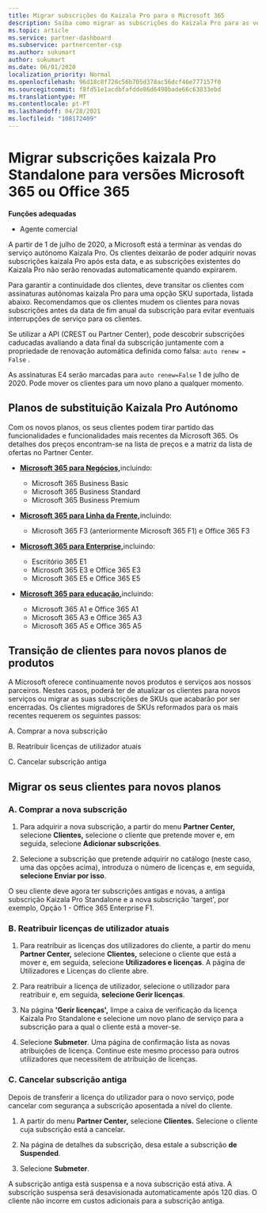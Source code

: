 ```yaml
---
title: Migrar subscrições do Kaizala Pro para o Microsoft 365
description: Saiba como migrar as subscrições do Kaizala Pro para as versões Microsoft 365 ou Office 365. Leia este artigo para mais detalhes sobre a transição dos seus clientes.
ms.topic: article
ms.service: partner-dashboard
ms.subservice: partnercenter-csp
ms.author: sukumart
author: sukumart
ms.date: 06/01/2020
localization_priority: Normal
ms.openlocfilehash: 96d18c8f728c56b705d378ac56dcf46e777157f0
ms.sourcegitcommit: f8fd51e1acdbfafdde86d6490bade66c63033ebd
ms.translationtype: MT
ms.contentlocale: pt-PT
ms.lasthandoff: 04/28/2021
ms.locfileid: "108172409"
---
```

# <a name="migrate-kaizala-pro-standalone-subscriptions-to-microsoft-365-or-office-365-versions"></a>Migrar subscrições kaizala Pro Standalone para versões Microsoft 365 ou Office 365

**Funções adequadas**

- Agente comercial

A partir de 1 de julho de 2020, a Microsoft está a terminar as vendas do serviço autónomo Kaizala Pro. Os clientes deixarão de poder adquirir novas subscrições kaizala Pro após esta data, e as subscrições existentes do Kaizala Pro não serão renovadas automaticamente quando expirarem.

Para garantir a continuidade dos clientes, deve transitar os clientes com assinaturas autónomas kaizala Pro para uma opção SKU suportada, listada abaixo. Recomendamos que os clientes mudem os clientes para novas subscrições antes da data de fim anual da subscrição para evitar eventuais interrupções de serviço para os clientes.

Se utilizar a API (CREST ou Partner Center), pode descobrir subscrições caducadas avaliando a data final da subscrição juntamente com a propriedade de renovação automática definida como falsa: `auto renew = False` .

As assinaturas E4 serão marcadas para `auto renew=False` 1 de julho de 2020. Pode mover os clientes para um novo plano a qualquer momento.

## <a name="kaizala-pro-standalone-replacement-plans"></a>Planos de substituição Kaizala Pro Autónomo

Com os novos planos, os seus clientes podem tirar partido das funcionalidades e funcionalidades mais recentes da Microsoft 365. Os detalhes dos preços encontram-se na lista de preços e a matriz da lista de ofertas no Partner Center.

- [**Microsoft 365 para Negócios,**](https://www.microsoft.com/microsoft-365/compare-all-microsoft-365-products?&activetab=tab:primaryr2)incluindo:  
   - Microsoft 365 Business Basic
   - Microsoft 365 Business Standard
   - Microsoft 365 Business Premium
    
- [**Microsoft 365 para Linha da Frente,**](https://www.microsoft.com/microsoft-365/microsoft-365-enterprise-f3?activetab=pivot:overviewtab)incluindo:
   - Microsoft 365 F3 (anteriormente Microsoft 365 F1) e Office 365 F3
    
- [**Microsoft 365 para Enterprise,**](https://www.microsoft.com/microsoft-365/compare-microsoft-365-enterprise-plans)incluindo: 
   - Escritório 365 E1
   - Microsoft 365 E3 e Office 365 E3
   - Microsoft 365 E5 e Office 365 E5

- [**Microsoft 365 para educação,**](https://www.microsoft.com/education/buy-license/microsoft365)incluindo: 
    - Microsoft 365 A1 e Office 365 A1
    - Microsoft 365 A3 e Office 365 A3
    - Microsoft 365 A5 e Office 365 A5

## <a name="transition-customers-to-new-product-plans"></a>Transição de clientes para novos planos de produtos

A Microsoft oferece continuamente novos produtos e serviços aos nossos parceiros. Nestes casos, poderá ter de atualizar os clientes para novos serviços ou migrar as suas subscrições de SKUs que acabarão por ser encerradas. Os clientes migradores de SKUs reformados para os mais recentes requerem os seguintes passos:

A. Comprar a nova subscrição

B. Reatribuir licenças de utilizador atuais

C. Cancelar subscrição antiga


## <a name="migrate-your-customers-to-new-plans"></a>Migrar os seus clientes para novos planos

### <a name="a-purchase-the-new-subscription"></a>A. Comprar a nova subscrição

1. Para adquirir a nova subscrição, a partir do menu **Partner Center,** selecione **Clientes,** selecione o cliente que pretende mover e, em seguida, selecione **Adicionar subscrições**.

2. Selecione a subscrição que pretende adquirir no catálogo (neste caso, uma das opções acima), introduza o número de licenças e, em seguida, **selecione Enviar por isso**.

O seu cliente deve agora ter subscrições antigas e novas, a antiga subscrição Kaizala Pro Standalone e a nova subscrição 'target', por exemplo, Opção 1 - Office 365 Enterprise F1.

### <a name="b-reassign-current-user-licenses"></a>B. Reatribuir licenças de utilizador atuais

1. Para reatribuir as licenças dos utilizadores do cliente, a partir do menu **Partner Center,** selecione **Clientes,** selecione o cliente que está a mover e, em seguida, selecione **Utilizadores e licenças**. A página de Utilizadores e Licenças do cliente abre.

2. Para reatribuir a licença de utilizador, selecione o utilizador para reatribuir e, em seguida, **selecione Gerir licenças**.

3. Na página **'Gerir licenças',** limpe a caixa de verificação da licença Kaizala Pro Standalone e selecione um novo plano de serviço para a subscrição para a qual o cliente está a mover-se.

4.  Selecione **Submeter**. Uma página de confirmação lista as novas atribuições de licença. Continue este mesmo processo para outros utilizadores que necessitem de atribuição de licenças.

### <a name="c-cancel-old-subscription"></a>C. Cancelar subscrição antiga

Depois de transferir a licença do utilizador para o novo serviço, pode cancelar com segurança a subscrição aposentada a nível do cliente.

1.  A partir do menu **Partner Center,** selecione **Clientes.** Selecione o cliente cuja subscrição está a cancelar.

2.  Na página de detalhes da subscrição, desa estale a subscrição **de Suspended**.

3.  Selecione **Submeter**.

A subscrição antiga está suspensa e a nova subscrição está ativa. A subscrição suspensa será desavisionada automaticamente após 120 dias. O cliente não incorre em custos adicionais para a subscrição antiga.
